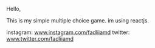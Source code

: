 Hello,

This is my simple multiple choice game.
im using reactjs.

instagram: www.instagram.com/fadliiamd
twitter: www.twitter.com/fadliiamd
